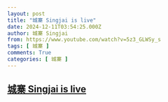 ```yaml
---
layout: post
title: "城寨 Singjai is live"
date: 2024-12-11T03:54:25.000Z
author: 城寨 Singjai
from: https://www.youtube.com/watch?v=5z3_GLWSy_s
tags: [ 城寨 ]
comments: True
categories: [ 城寨 ]
---
```

<!--1733889265000-->
[城寨 Singjai is live](https://www.youtube.com/watch?v=5z3_GLWSy_s)
------

<div>

</div>
